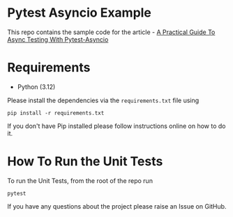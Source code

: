 # Pytest Asyncio Example

This repo contains the sample code for the article - [A Practical Guide To Async Testing With Pytest-Asyncio](https://pytest-with-eric.com/pytest-advanced/pytest-asyncio/)

# Requirements
* Python (3.12)

Please install the dependencies via the `requirements.txt` file using 
```commandline
pip install -r requirements.txt
```
If you don't have Pip installed please follow instructions online on how to do it.

# How To Run the Unit Tests
To run the Unit Tests, from the root of the repo run
```commandline
pytest 
```

If you have any questions about the project please raise an Issue on GitHub. 